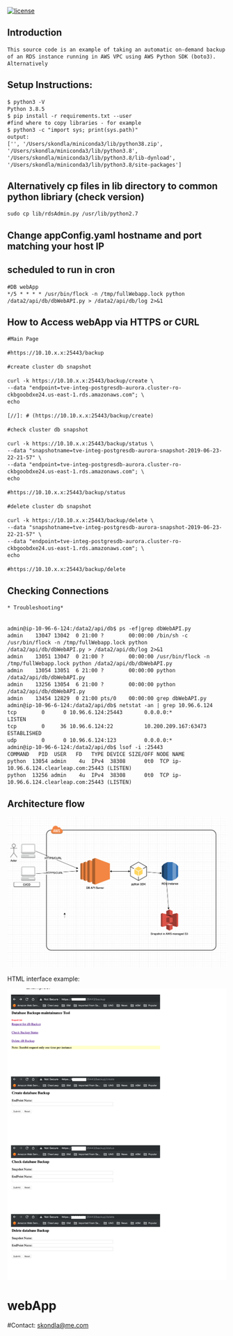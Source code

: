 [![license](https://img.shields.io/github/license/mashape/apistatus.svg?maxAge=2592000)](https://github.com/skondla/webApp/blob/master/LICENSE)

## Introduction

    This source code is an example of taking an automatic on-demand backup of an RDS instance running in AWS VPC using AWS Python SDK (boto3). Alternatively 
## Setup Instructions:

    $ python3 -V
    Python 3.8.5
    $ pip install -r requirements.txt --user
    #find where to copy libraries - for example
    $ python3 -c "import sys; print(sys.path)"
    output: 
    ['', '/Users/skondla/miniconda3/lib/python38.zip', '/Users/skondla/miniconda3/lib/python3.8', '/Users/skondla/miniconda3/lib/python3.8/lib-dynload', '/Users/skondla/miniconda3/lib/python3.8/site-packages']

## Alternatively cp files in lib directory to common python libriary (check version) 
    sudo cp lib/rdsAdmin.py /usr/lib/python2.7

## Change appConfig.yaml hostname and port matching your host IP
## scheduled to run in cron
    #DB webApp
    */5 * * * * /usr/bin/flock -n /tmp/fullWebapp.lock python /data2/api/db/dbWebAPI.py > /data2/api/db/log 2>&1
    
## How to Access webApp via HTTPS or CURL

    #Main Page

    #https://10.10.x.x:25443/backup

    #create cluster db snapshot
  
    curl -k https://10.10.x.x:25443/backup/create \
    --data "endpoint=tve-integ-postgresdb-aurora.cluster-ro-ckbgoobdxe24.us-east-1.rds.amazonaws.com"; \
    echo
  
    [//]: # (https://10.10.x.x:25443/backup/create)  

    #check cluster db snapshot
  
    curl -k https://10.10.x.x:25443/backup/status \
    --data "snapshotname=tve-integ-postgresdb-aurora-snapshot-2019-06-23-22-21-57" \
    --data "endpoint=tve-integ-postgresdb-aurora.cluster-ro-ckbgoobdxe24.us-east-1.rds.amazonaws.com"; \
    echo
  
    #https://10.10.x.x:25443/backup/status

    #delete cluster db snapshot
  
    curl -k https://10.10.x.x:25443/backup/delete \
    --data "snapshotname=tve-integ-postgresdb-aurora-snapshot-2019-06-23-22-21-57" \
    --data "endpoint=tve-integ-postgresdb-aurora.cluster-ro-ckbgoobdxe24.us-east-1.rds.amazonaws.com"; \
    echo
  
    #https://10.10.x.x:25443/backup/delete


##  Checking Connections
    * Troubleshooting*

  
    admin@ip-10-96-6-124:/data2/api/db$ ps -ef|grep dbWebAPI.py 
    admin    13047 13042  0 21:00 ?        00:00:00 /bin/sh -c /usr/bin/flock -n /tmp/fullWebapp.lock python /data2/api/db/dbWebAPI.py > /data2/api/db/log 2>&1
    admin    13051 13047  0 21:00 ?        00:00:00 /usr/bin/flock -n /tmp/fullWebapp.lock python /data2/api/db/dbWebAPI.py
    admin    13054 13051  6 21:00 ?        00:00:00 python /data2/api/db/dbWebAPI.py
    admin    13256 13054  6 21:00 ?        00:00:00 python /data2/api/db/dbWebAPI.py
    admin    13454 12829  0 21:00 pts/0    00:00:00 grep dbWebAPI.py
    admin@ip-10-96-6-124:/data2/api/db$ netstat -an | grep 10.96.6.124
    tcp        0      0 10.96.6.124:25443       0.0.0.0:*               LISTEN     
    tcp        0     36 10.96.6.124:22          10.200.209.167:63473    ESTABLISHED
    udp        0      0 10.96.6.124:123         0.0.0.0:*                          
    admin@ip-10-96-6-124:/data2/api/db$ lsof -i :25443
    COMMAND   PID  USER   FD   TYPE DEVICE SIZE/OFF NODE NAME
    python  13054 admin    4u  IPv4  38308      0t0  TCP ip-10.96.6.124.clearleap.com:25443 (LISTEN)
    python  13256 admin    4u  IPv4  38308      0t0  TCP ip-10.96.6.124.clearleap.com:25443 (LISTEN)
  

## Architecture flow

![Alt text](images/dbAPIapp.png)

HTML interface example: 

![Alt text](images/webApp.backups.png)

# webApp
#Contact: skondla@me.com
